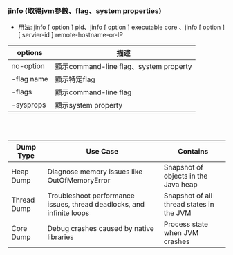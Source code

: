 ### jinfo (取得jvm參數、flag、system properties)

* 用法: jinfo \[ option ] pid、jinfo \[ option ] executable core 、jinfo \[ option ] \[ servier-id ] remote-hostname-or-IP


| options | 描述                                  |
|-----|-------------------------------------|
| no-option    | 顯示command-line flag、system property |
| -flag name    | 顯示特定flag                            |
| -flags    | 顯示command-line flag                         |
| -sysprops    | 顯示system property                         |

<br><br>

| Dump Type | Use Case  | Contains  |
|-----------|-----------|-----------|
| Heap Dump | Diagnose memory issues like OutOfMemoryError  | Snapshot of objects in the Java heap  |
| Thread Dump | Troubleshoot performance issues, thread deadlocks, and infinite loops  | Snapshot of all thread states in the JVM  |
| Core Dump | Debug crashes caused by native libraries  | Process state when JVM crashes  |